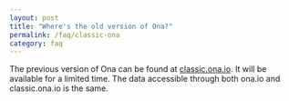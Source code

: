 ```yaml
---
layout: post
title: "Where's the old version of Ona?"
permalink: /faq/classic-ona
category: faq
---
```



The previous version of Ona can be found at [classic.ona.io](https://classic.ona.io). It will be available for a limited time. The data accessible through both ona.io and classic.ona.io is the same.